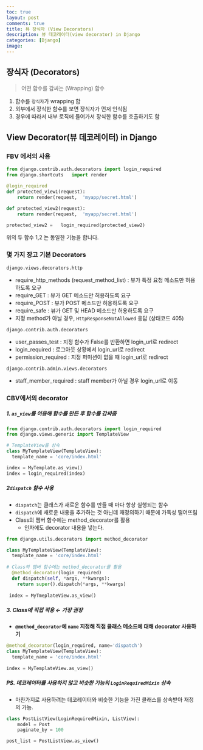 ```yaml
---
toc: true
layout: post
comments: true
title: 뷰 장식자 (View Decorators)
description: 뷰 데코레이터(view decorator) in Django
categories: [Django]
image:
---
```


## 장식자 (Decorators)

> 어떤 함수를 감싸는 (Wrapping) 함수

1. 함수를 `장식자`가 wrapping 함
2. 외부에서 장식한 함수를 보면 장식자가 먼저 인식됨 
3. 경우에 따라서 내부 로직에 들어가서 장식한 함수를 호출하기도 함

## View Decorator(뷰 데코레이터) in Django

### FBV 에서의 사용

```python
from django.contrib.auth.decorators	import login_required
from django.shortcuts	import render

@login_required
def protected_view1(request):
	return render(request,	'myapp/secret.html')

def protected_view2(request):
	return render(request,	'myapp/secret.html')

protected_view2	=	login_required(protected_view2)
```

위의 두 함수 1,2 는 동일한 기능을 합니다. 

### 몇 가지 장고 기본 Decorators

`django.views.decorators.http`

- require_http_methods (request_method_list) : 뷰가 특정 요청 메소드만 허용하도록 요구
- require_GET : 뷰가 GET 메소드만 허용하도록 요구
- require_POST : 뷰가 POST 메소드만 허용하도록 요구
- require_safe : 뷰가 GET 및 HEAD 메소드만 허용하도록 요구
- 지정 method가 아닐 경우, `HttpResponseNotAllowed` 응답 (상태코드 405)

`django.contrib.auth.decorators`

- user_passes_test : 지정 함수가 False를 반환하면 login_url로 redirect
- login_required : 로그아웃 상황에서 login_url로 redirect
- permission_required : 지정 퍼미션이 없을 때 login_url로 redirect

`django.contrib.admin.views.decorators`

- staff_member_required : staff member가 아닐 경우 login_url로 이동

### CBV에서의 decorator

##### 1.  `as_view`를 이용해 함수를 만든 후 함수를 감싸줌

```python
from django.contrib.auth.decorators import login_required
from django.views.generic import TemplateView

# TemplateView를 상속
class MyTemplateView(TemplateView):
  template_name = 'core/index.html'

index = MyTemplate.as_view()
index = login_required(index)
```

##### 2`dispatch` 함수 사용
- `dispatch`는 클래스가 새로운 함수를 만들 때 마다 항상 실행되는 함수
- `dispatch`에 새로운 내용을 추가하는 것 아닌데 재정의하기 때문에 가독성 떨어뜨림
- Class의 멤버 함수에는 method_decorator를 활용
    - 인자에도 decorator 내용을 넣는다.

```python
from django.utils.decorators import method_decorator

class MyTemplateView(TemplateView):
  template_name = 'core/index.html'
  
# Class의 멤버 함수에는 method_decorator를 활용
  @method_decorator(login_required)
  def dispatch(self, *args, **kwargs):
    return super().dispatch(*args, **kwargs)
    
 index = MyTmeplateView.as_view()
```

##### 3. **Class에 직접 적용** ← 가장 권장

- **`@method_decorator`에 `name` 지정해 직접 클래스 메소드에 대해 decorator 사용하기**

```python
@method_decorator(login_required, name='dispatch')
class MyTemplateView(TemplateView):
  template_name = 'core/index.html'
  
index = MyTemplateView.as_view()
```

##### PS. 데코레이터를 사용하지 않고 비슷한 기능의 `LoginRequiredMixin` 상속
- 마찬가지로 사용하려는 데코레이터와 비슷한 기능을 가진 클래스를 상속받아 재정의 가능.

```python
class PostListView(LoginRequiredMixin, ListView):
    model = Post
    paginate_by = 100

post_list = PostListView.as_view()
```